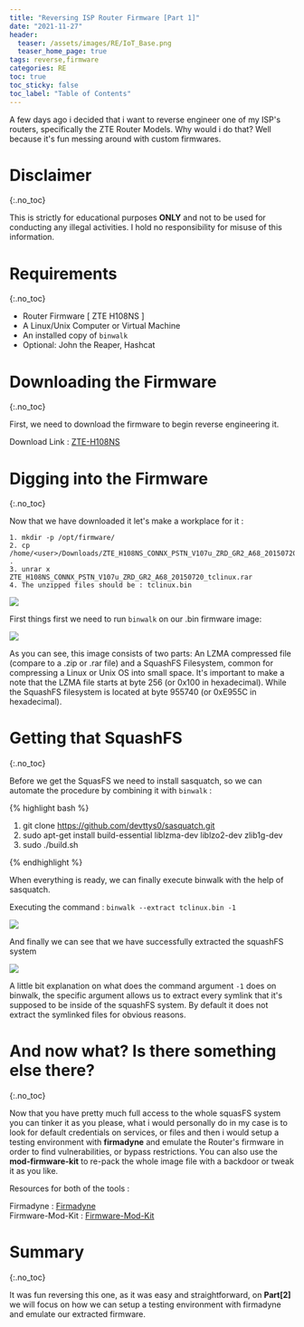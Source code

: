 ```yaml
---
title: "Reversing ISP Router Firmware [Part 1]"
date: "2021-11-27"
header:
  teaser: /assets/images/RE/IoT_Base.png
  teaser_home_page: true
tags: reverse,firmware
categories: RE
toc: true
toc_sticky: false
toc_label: "Table of Contents"
---
```



A few days ago i decided that i want to reverse engineer one of my ISP's routers, specifically the ZTE Router Models. Why would i do that? Well because it's fun messing around with custom firmwares. 

# Disclaimer 
{:.no_toc}

This is strictly for educational purposes <b>ONLY</b> and not to be used for conducting any illegal activities. I hold no responsibility for misuse of this information.


# Requirements
{:.no_toc}

  * Router Firmware [ ZTE H108NS ]
  * A Linux/Unix Computer or Virtual Machine
  * An installed copy of ``binwalk``
  * Optional: John the Reaper, Hashcat

# Downloading the Firmware
{:.no_toc}

First, we need to download the firmware to begin reverse engineering it.

Download Link : <a href="https://help.cosmote.gr/system/templates/selfservice/gnosisgr/Files2/ZTE_H108NS_CONNX_PSTN_V107u_ZRD_GR2_A68_20150720_tclinux.rar" > ZTE-H108NS</a>

# Digging into the Firmware
{:.no_toc}

Now that we have downloaded it let's make a workplace for it : 

    1. mkdir -p /opt/firmware/
    2. cp /home/<user>/Downloads/ZTE_H108NS_CONNX_PSTN_V107u_ZRD_GR2_A68_20150720_tclinux.rar .
    3. unrar x ZTE_H108NS_CONNX_PSTN_V107u_ZRD_GR2_A68_20150720_tclinux.rar
    4. The unzipped files should be : tclinux.bin


<img src="{{ site.baseurl }}/assets/images/RE/2021-11-27_23-43_ls.png">




First things first we need to run ``binwalk`` on our .bin firmware image: 

<img src="{{ site.baseurl }}/assets/images/RE/2021-11-27_23-51_binwalk.png">

As you can see, this image consists of two parts: An LZMA compressed file (compare to a .zip or .rar file) and a SquashFS Filesystem, common for compressing a Linux or Unix OS into small space. It's important to make a note that the LZMA file starts at byte 256 (or 0x100 in hexadecimal). While the SquashFS filesystem is located at byte 955740 (or 0xE955C in hexadecimal).

# Getting that SquashFS
{:.no_toc}

Before we get the SquasFS we need to install sasquatch, so we can automate the procedure by combining it with ``binwalk`` :

 {% highlight bash %}
   1. git clone https://github.com/devttys0/sasquatch.git
   2. sudo apt-get install build-essential liblzma-dev liblzo2-dev zlib1g-dev
   3. sudo ./build.sh

{% endhighlight %}

 When everything is ready, we can finally execute binwalk with the help of sasquatch.
 
Executing the command : ``binwalk --extract tclinux.bin -1``

 <img src="{{ site.baseurl }}/assets/images/RE/2021-11-28_00-36_binwalk_preserve.png">

  And finally we can see that we have successfully extracted the squashFS system


<img src="{{ site.baseurl }}/assets/images/RE/2021-11-28_00-38_squash_ex.png">

  A little bit explanation on what does the command argument ``-1`` does on binwalk, the specific argument allows us to extract every symlink that it's supposed to be inside of the  squashFS system. By default it does not extract the symlinked files for obvious reasons.


# And now what? Is there something else there?
 {:.no_toc}

  Now that you have pretty much full access to the whole squasFS system you can tinker it as you please, what i would personally  do in my case is to look for default credentials on services, or files and then i would setup a testing environment with  <b>firmadyne</b> and emulate the Router's firmware in order to find vulnerabilities, or bypass restrictions. Υou can also use the <b>mod-firmware-kit</b> to re-pack the whole image file with a backdoor or tweak it as you like.

  Resources for both of the tools : 

  Firmadyne : <a href="https://github.com/firmadyne/firmadyne" target="_blank" > Firmadyne</a><br>
  Firmware-Mod-Kit : <a href="https://www.kali.org/tools/firmware-mod-kit/" target="_blank" > Firmware-Mod-Kit</a> 


# Summary
 {:.no_toc}

  It was fun reversing this one, as it was easy and straightforward, on  <b>Part[2]</b> we will focus on how we can setup a testing environment with firmadyne and emulate our extracted firmware.